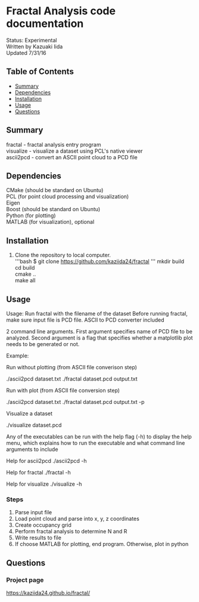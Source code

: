 # Fractal Analysis code documentation 
Status: Experimental  
Written by Kazuaki Iida  
Updated 7/31/16  

## Table of Contents
- [Summary](#summary)
- [Dependencies](#dependencies)
- [Installation](#installation)
- [Usage](#usage)
- [Questions](#questions)

## Summary
fractal - fractal analysis entry program  
visualize - visualize a dataset using PCL's native viewer  
ascii2pcd - convert an ASCII point cloud to a PCD file 

## Dependencies
CMake (should be standard on Ubuntu)  
PCL (for point cloud processing and visualization)  
Eigen  
Boost (should be standard on Ubuntu)  
Python (for plotting)  
MATLAB (for visualization), optional  

## Installation
1. Clone the repository to local computer.  
'''bash
$ git clone https://github.com/kaziida24/fractal
'''
mkdir build  
cd build  
cmake ..  
make all 

## Usage
Usage: Run fractal with the filename of the dataset 
Before running fractal, make sure input file is PCD file. ASCII to PCD converter included

2 command line arguments. First argument specifies name of PCD file to be analyzed. 
Second argument is a flag that specifies whether a matplotlib plot needs to be generated or not. 

Example: 

Run without plotting (from ASCII file converison step)

./ascii2pcd dataset.txt
./fractal dataset.pcd output.txt

Run with plot (from ASCII file conversion step)

./ascii2pcd dataset.txt
./fractal dataset.pcd output.txt -p 

Visualize a dataset

./visualize dataset.pcd 

Any of the executables can be run with the help flag (-h) to display the help menu, which explains
how to run the executable and what command line arguments to include 

Help for ascii2pcd
./ascii2pcd -h 

Help for fractal 
./fractal -h 

Help for visualize 
./visualize -h

### Steps
1. Parse input file 
2. Load point cloud and parse into x, y, z coordinates 
3. Create occupancy grid 
4. Perform fractal analysis to determine N and R
5. Write results to file 
6. If choose MATLAB for plotting, end program. Otherwise, plot in python

## Questions
### Project page
https://kaziida24.github.io/fractal/




 
